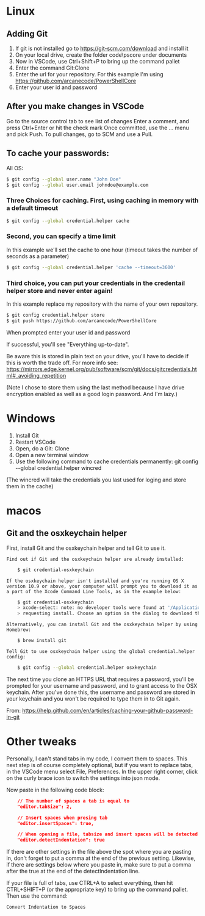 
# Linux
## Adding Git
1. If git is not installed go to https://git-scm.com/download and install it
2. On your local drive, create the folder code\pscore under documents
3. Now in VSCode, use Ctrl+Shift+P to bring up the command pallet
3. Enter the command Git:Clone
4. Enter the url for your repository. For this example I'm using
   https://github.com/arcanecode/PowerShellCore 
5. Enter your user id and password

## After you make changes in VSCode
Go to the source control tab to see list of changes
Enter a comment, and press Ctrl+Enter or hit the check mark
Once committed, use the ... menu and pick Push.
To pull changes, go to SCM and use a Pull.

## To cache your passwords:

All OS:
```bash
$ git config --global user.name "John Doe"
$ git config --global user.email johndoe@example.com
```
### Three Choices for caching. First, using caching in memory with a default timeout
```bash
$ git config --global credential.helper cache
```
### Second, you can specify a time limit
In this example we'll set the cache to one hour (timeout takes the number of seconds as a parameter)
```bash
$ git config --global credential.helper 'cache --timeout=3600'
```
### Third choice, you can put your credentials in the credentail helper store and never enter again!

In this example replace my repository with the name of your own repository.

```bash
$ git config credential.helper store
$ git push https://github.com/arcanecode/PowerShellCore
```
When prompted enter your user id and password

If successful, you'll see "Everything up-to-date".

Be aware this is stored in plain text on your drive, you'll have to decide if this
is worth the trade off. For more info see:
https://mirrors.edge.kernel.org/pub/software/scm/git/docs/gitcredentials.html#_avoiding_repetition

(Note I chose to store them using the last method because I have drive encryption
enabled as well as a good login password. And I'm lazy.)

# Windows
1. Install Git
2. Restart VSCode
3. Open, do a Git: Clone
4. Open a new terminal window
5. Use the following command to cache credentials permanently:
   git config --global credential.helper wincred

(The wincred will take the credentials you last used for loging and store them in the cache)


# macos

## Git and the osxkeychain helper
First, install Git and the osxkeychain helper and tell Git to use it.

    Find out if Git and the osxkeychain helper are already installed:
```bash
    $ git credential-osxkeychain
```    

    If the osxkeychain helper isn't installed and you're running OS X version 10.9 or above, your computer will prompt you to download it as a part of the Xcode Command Line Tools, as in the example below:
```bash
    $ git credential-osxkeychain
    > xcode-select: note: no developer tools were found at '/Applications/Xcode.app',
    > requesting install. Choose an option in the dialog to download the command line developer tools.
```
    Alternatively, you can install Git and the osxkeychain helper by using Homebrew:

```bash
    $ brew install git
```
    Tell Git to use osxkeychain helper using the global credential.helper config:
```bash
    $ git config --global credential.helper osxkeychain
```

The next time you clone an HTTPS URL that requires a password, you'll be prompted for your username and password, and to grant access to the OSX keychain. After you've done this, the username and password are stored in your keychain and you won't be required to type them in to Git again.

From:
https://help.github.com/en/articles/caching-your-github-password-in-git

# Other tweaks
Personally, I can't stand tabs in my code, I convert them to spaces. This next step is of course completely optional, but if you want to replace tabs, in the VSCode menu select File, Preferences. In the upper right corner, click on the curly brace icon to switch the settings into json mode. 

Now paste in the following code block:
```json
    // The number of spaces a tab is equal to
    "editor.tabSize": 2,

    // Insert spaces when presing tab
    "editor.insertSpaces": true,

    // When opening a file, tabsize and insert spaces will be detected based on the file type
    "editor.detectIndentation": true
```

If there are other settings in the file above the spot where you are pasting in, don't forget to put a comma at the end of the previous setting. Likewise, if there are settings below where you paste in, make sure to put a comma after the true at the end of the detectIndentation line.

If your file is full of tabs, use CTRL+A to select everything, then hit CTRL+SHIFT+P (or the appropriate key) to bring up the command pallet. Then use the command:
```bash
Convert Indentation to Spaces
```